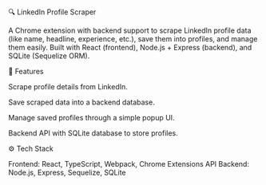 🔍 LinkedIn Profile Scraper

A Chrome extension with backend support to scrape LinkedIn profile data (like name, headline, experience, etc.), save them into profiles, and manage them easily.
Built with React (frontend), Node.js + Express (backend), and SQLite (Sequelize ORM).

🚀 Features

Scrape profile details from LinkedIn.

Save scraped data into a backend database.

Manage saved profiles through a simple popup UI.

Backend API with SQLite database to store profiles.

⚙️ Tech Stack

Frontend: React, TypeScript, Webpack, Chrome Extensions API
Backend: Node.js, Express, Sequelize, SQLite
